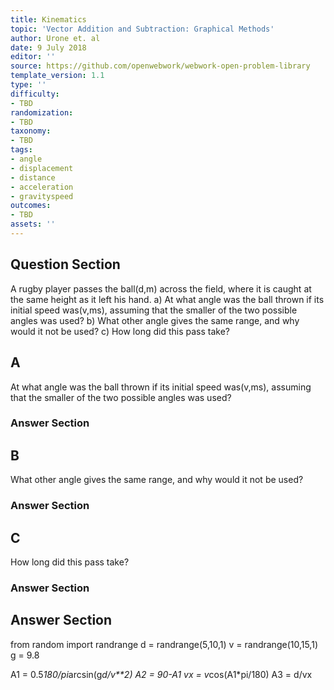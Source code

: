 ```yaml
---
title: Kinematics
topic: 'Vector Addition and Subtraction: Graphical Methods'
author: Urone et. al
date: 9 July 2018
editor: ''
source: https://github.com/openwebwork/webwork-open-problem-library
template_version: 1.1
type: ''
difficulty:
- TBD
randomization:
- TBD
taxonomy:
- TBD
tags:
- angle
- displacement
- distance
- acceleration
- gravityspeed
outcomes:
- TBD
assets: ''
---
```


## Question Section 

A rugby player passes the ball(d,m) across the field, where it is caught at the same height as it left his hand.
a) At what angle was the ball thrown if its initial speed was(v,ms), assuming that the smaller of the two possible angles was used?
b) What other angle gives the same range, and why would it not be used?
c) How long did this pass take?

## A
At what angle was the ball thrown if its initial speed was(v,ms), assuming that the smaller of the two possible angles was used?
### Answer Section
## B
What other angle gives the same range, and why would it not be used?
### Answer Section
## C
How long did this pass take?
### Answer Section


## Answer Section

from random import randrange
d = randrange(5,10,1)
v = randrange(10,15,1)
g = 9.8

A1 = 0.5*180/pi*arcsin(g*d/v**2)
A2 = 90-A1
vx = v*cos(A1*pi/180)
A3 = d/vx